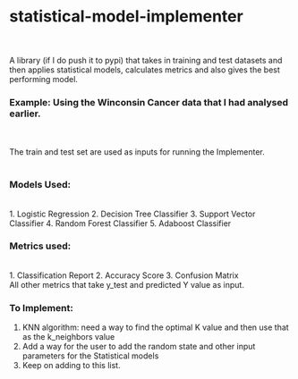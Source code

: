 # statistical-model-implementer
<br>
<br>
A library (if I do push it to pypi) that takes in training and test datasets and then applies statistical models, calculates metrics and also gives the best performing model.


### Example: Using the Winconsin Cancer data that I had analysed earlier. 
<br><br>
The train and test set are used as inputs for running the Implementer.
<br>
<br>
### Models Used:
<br>
1. Logistic Regression
2. Decision Tree Classifier
3. Support Vector Classifier
4. Random Forest Classifier
5. Adaboost Classifier

### Metrics used:
<br>
1. Classification Report
2. Accuracy Score
3. Confusion Matrix
<br>
All other metrics that take y_test and predicted Y value as input.

### To Implement:
1. KNN algorithm: need a way to find the optimal K value and then use that as the k_neighbors value
2. Add a way for the user to add the random state and other input parameters for the Statistical models
3. Keep on adding to this list.